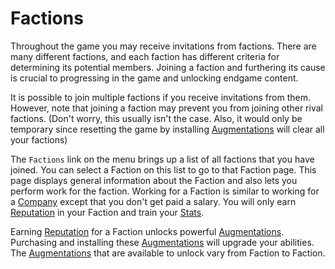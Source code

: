 # Factions

Throughout the game you may receive invitations from factions. There are
many different factions, and each faction has different criteria for
determining its potential members. Joining a faction and furthering
its cause is crucial to progressing in the game and unlocking endgame
content.

It is possible to join multiple factions if you receive invitations from
them. However, note that joining a faction may prevent you from joining
other rival factions. (Don't worry, this usually isn't the case. Also,
it would only be temporary since resetting the game by installing
[Augmentations](augmentations.md) will clear all your factions)

The `Factions` link on the menu brings up a list of all factions that
you have joined. You can select a Faction on this list to go to that
Faction page. This page displays general information about the Faction
and also lets you perform work for the faction. Working for a Faction
is similar to working for a [Company](companies.md) except that you don't get paid a
salary. You will only earn [Reputation](reputation.md) in your Faction and train your
[Stats](stats.md).

Earning [Reputation](reputation.md) for a Faction unlocks powerful [Augmentations](augmentations.md).
Purchasing and installing these [Augmentations](augmentations.md) will upgrade your
abilities. The [Augmentations](augmentations.md) that are available to unlock vary
from Faction to Faction.
